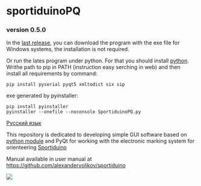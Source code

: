 ﻿# sportiduinoPQ

### version 0.5.0

In the [last release](https://github.com/alexandervolikov/SportiduinoPQ/releases), you can download the program with the exe file for Windows systems, the installation is not required. 

Or run the lates program under python. For that you should install [python](https://www.python.org/). Writhe path to pip in PATH (instruction easy serching in web) and then install all requirements by command:

```commandline
pip install pyserial pyqt5 xmltodict six sip
```

exe generated by pyinstaller:

```commandline
pip install pyinstaller
pyinstaller --onefile --noconsole SportiduinoPQ.py
```

[Русский язык](https://github.com/alexandervolikov/SportiduinoPQ/blob/master/README.ru.md)

This repository is dedicated to developing simple GUI software based on [python module](https://github.com/alexandervolikov/sportiduinoPython) and PyQt for working with the electronic marking system for orienteering [Sportiduino](
https://github.com/alexandervolikov/sportIDuino)

Manual available in user manual at https://github.com/alexandervolikov/sportiduino

![](https://raw.githubusercontent.com/alexandervolikov/SportiduinoPQ/master/image/main1.JPG)